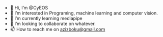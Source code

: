 - 👋 Hi, I’m @CyEOS
- 👀 I’m interested in Programing, machine learning and computer vision.
- 🌱 I’m currently learning mediapipe
- 💞️ I’m looking to collaborate on whatever.
- 📫 How to reach me on azizboku@gmail.com

<!---
CyEOS/CyEOS is a ✨ special ✨ repository because its `README.md` (this file) appears on your GitHub profile.
You can click the Preview link to take a look at your changes.
--->
